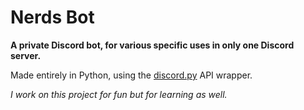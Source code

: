 # Nerds Bot
**A private Discord bot, for various specific uses in only one Discord server.**

Made entirely in Python, using the [discord.py](https://github.com/Rapptz/discord.py) API wrapper.


*I work on this project for fun but for learning as well.*
